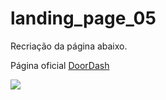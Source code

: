 ﻿# landing_page_05
 <p>Recriação da página abaixo.</p>

<p>Página oficial <a href="https://www.doordash.com/" target="_blank">DoorDash</a></p>

 <img src="#">

 
